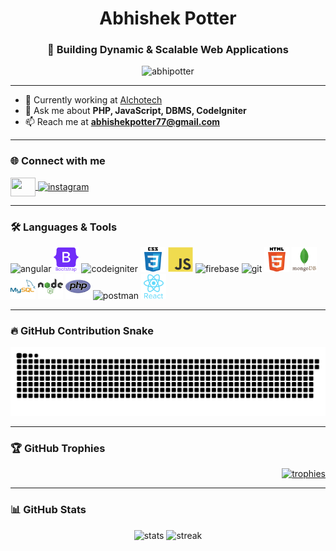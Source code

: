 <h1 align="center">Abhishek Potter</h1>
<h3 align="center">🚀 Building Dynamic & Scalable Web Applications</h3>

<p align="center">
  <img src="https://komarev.com/ghpvc/?username=abhipotter&label=Profile%20views&color=0e75b6&style=flat" alt="abhipotter" />
</p>

---

- 🔭 Currently working at [Alchotech](https://alchotech.com/)
- 💬 Ask me about **PHP, JavaScript, DBMS, CodeIgniter**
- 📫 Reach me at **abhishekpotter77@gmail.com**

---

### 🌐 Connect with me

<p align="left">
  <a href="https://linkedin.com/in/abhisek-potter-158909292" target="blank">
    <img align="center" src="https://raw.githubusercontent.com/rahuldkjain/github-profile-readme-generator/master/src/images/icons/Social/linked-in-alt.svg" height="30" width="40" />
  </a>
  <a href="https://instagram.com/abhi_potter_" target="blank">
    <img align="center" src="https://raw.githubusercontent.com/rahuldkjain/github-profile-readme-generator/master/src/images/icons/Social/instagram.svg" alt="instagram" height="30" width="40" />
  </a>
</p>

---

### 🛠️ Languages & Tools

<p align="left">
  <img src="https://angular.io/assets/images/logos/angular/angular.svg" alt="angular" width="40" height="40"/>
  <img src="https://raw.githubusercontent.com/devicons/devicon/master/icons/bootstrap/bootstrap-plain-wordmark.svg" alt="bootstrap" width="40" height="40"/>
  <img src="https://cdn.worldvectorlogo.com/logos/codeigniter.svg" alt="codeigniter" width="40" height="40"/>
  <img src="https://raw.githubusercontent.com/devicons/devicon/master/icons/css3/css3-original-wordmark.svg" alt="css3" width="40" height="40"/>
  <img src="https://raw.githubusercontent.com/devicons/devicon/master/icons/javascript/javascript-original.svg" alt="javascript" width="40" height="40"/>
  <img src="https://www.vectorlogo.zone/logos/firebase/firebase-icon.svg" alt="firebase" width="40" height="40"/>
  <img src="https://www.vectorlogo.zone/logos/git-scm/git-scm-icon.svg" alt="git" width="40" height="40"/>
  <img src="https://raw.githubusercontent.com/devicons/devicon/master/icons/html5/html5-original-wordmark.svg" alt="html5" width="40" height="40"/>
  <img src="https://raw.githubusercontent.com/devicons/devicon/master/icons/mongodb/mongodb-original-wordmark.svg" alt="mongodb" width="40" height="40"/>
  <img src="https://raw.githubusercontent.com/devicons/devicon/master/icons/mysql/mysql-original-wordmark.svg" alt="mysql" width="40" height="40"/>
  <img src="https://raw.githubusercontent.com/devicons/devicon/master/icons/nodejs/nodejs-original-wordmark.svg" alt="nodejs" width="40" height="40"/>
  <img src="https://raw.githubusercontent.com/devicons/devicon/master/icons/php/php-original.svg" alt="php" width="40" height="40"/>
  <img src="https://www.vectorlogo.zone/logos/getpostman/getpostman-icon.svg" alt="postman" width="40" height="40"/>
  <img src="https://raw.githubusercontent.com/devicons/devicon/master/icons/react/react-original-wordmark.svg" alt="react" width="40" height="40"/>
</p>

---

### 🔥 GitHub Contribution Snake

<p align="center">
  <img src="https://raw.githubusercontent.com/abhipotter/abhipotter/output/github-contribution-grid-snake.svg" alt="Snake animation" />
</p>

---

### 🏆 GitHub Trophies

<p align="right">
  <a href="https://github.com/ryo-ma/github-profile-trophy">
    <img src="https://github-profile-trophy.vercel.app/?username=abhipotter&theme=onedark&title=Commit,Stars,Followers,Repositories,PullRequest,Issues" alt="trophies" />
  </a>
</p>


---

### 📊 GitHub Stats

<p align="center">
  <img src="https://github-readme-stats.vercel.app/api?username=abhipotter&show_icons=true&theme=tokyonight" alt="stats" width="48%" />
  <img src="https://github-readme-streak-stats.herokuapp.com/?user=abhipotter&theme=tokyonight" alt="streak" width="48%" />
</p>
